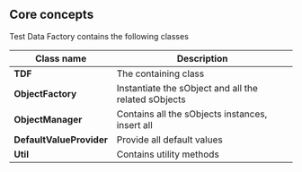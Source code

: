 
## Core concepts 




Test Data Factory contains the following classes 

| Class name               | Description                                          |
|--------------------------|------------------------------------------------------|
| **TDF**                  | The containing class                                 |
| **ObjectFactory**        | Instantiate the sObject and all the related sObjects |
| **ObjectManager**        | Contains all the sObjects instances, insert all      |
| **DefaultValueProvider** | Provide all default values                           |
| **Util**                 | Contains utility methods                             |
